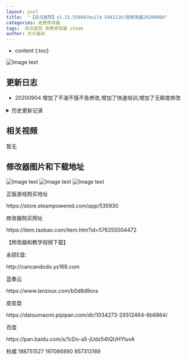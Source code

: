 ```yaml
---
layout: post
title:  "【双点医院】v1.21.55860(build 5401126)版修改器20200904"
categories: 收费修改器
tags:  双点医院 收费修改器 steam
author: 大头猫米
---
```


* content
{:toc}

![Image text](https://datoumaomi.github.io/pic/sss/shuangdianyiyuan/logo.jpg)

##  更新日志

 - 20200904  增加了不渴不饿不急修改,增加了快速培训,增加了无聊度修改




<details>
<summary>历史更新记录</summary>
<p>无</p>
</details>

## 相关视频
暂无

## 修改器图片和下载地址

![Image text](https://datoumaomi.github.io/pic/sss/shuangdianyiyuan/1.jpg)
![Image text](https://datoumaomi.github.io/pic/sss/shuangdianyiyuan/2.jpg)
![Image text](https://datoumaomi.github.io/pic/sss/shuangdianyiyuan/3.jpg)


<p>正版游戏购买地址</p>
https://store.steampowered.com/app/535930
<p></p>

<p></p>
修改器购买网址
<p></p>
https://item.taobao.com/item.htm?id=576255004472
<p></p>
【修改器和教学视频下载】
<p></p>
永硕E盘:
<p></p>
http://cancandodo.ys168.com
<p></p>
蓝奏云
<p></p>
https://www.lanzoux.com/b0d8d9ora
<p></p>
皮皮盘
<p></p>
https://datoumaomi.pipipan.com/dir/1034273-29312464-6b6664/
<p></p>
百度
<p></p>
https://pan.baidu.com/s/1cDo-a5-jUdz54tQUHYluvA
<p></p>

<p></p>
<p>秋裙 188751527 197066890 957313169</p>
